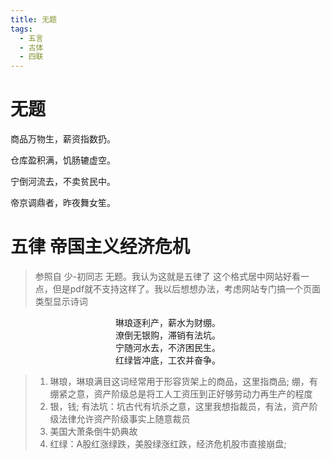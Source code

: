 ```yaml
---
title: 无题
tags:
  - 五言
  - 古体
  - 四联
---
```


# 无题

商品万物生，薪资指数扔。

仓库盈积满，饥肠辘虚空。

宁倒河流去，不卖贫民中。

帝京调鼎者，昨夜舞女笙。


# 五律 帝国主义经济危机
> 参照自 少-初同志 无题。我认为这就是五律了 
> 这个格式居中网站好看一点，但是pdf就不支持这样了。我以后想想办法，考虑网站专门搞一个页面类型显示诗词

<center>
琳琅逐利产，薪水为财绷。<br/>
潦倒无银购，滞销有法坑。<br/>
宁随河水去，不济困民生。<br/>
红绿皆冲底，工农并奋争。
</center>

> 1. 琳琅，琳琅满目这词经常用于形容货架上的商品，这里指商品; 绷，有绷紧之意，资产阶级总是将工人工资压到正好够劳动力再生产的程度
> 2. 银，钱; 有法坑：坑古代有坑杀之意，这里我想指裁员，有法，资产阶级法律允许资产阶级事实上随意裁员 
> 3. 美国大萧条倒牛奶典故
> 4. 红绿：A股红涨绿跌，美股绿涨红跌，经济危机股市直接崩盘; 
